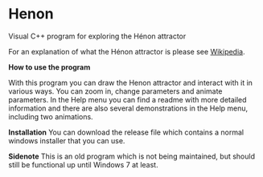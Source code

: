 Henon
=====

Visual C++ program for exploring the Hénon attractor

For an explanation of what the Hénon attractor is please see <a href="http://en.wikipedia.org/wiki/H%C3%A9non_map">Wikipedia</a>.

<b>How to use the program</b>

With this program you can draw the Henon attractor and interact with it in various ways. You can zoom in, change parameters and animate parameters. In the Help menu you can find a readme with more detailed information and there are also several demonstrations in the Help menu, including two animations.

<b>Installation</b>
You can download the release file which contains a normal windows installer that you can use.

<b>Sidenote</b>
This is an old program which is not being maintained, but should still be functional up until Windows 7 at least.
